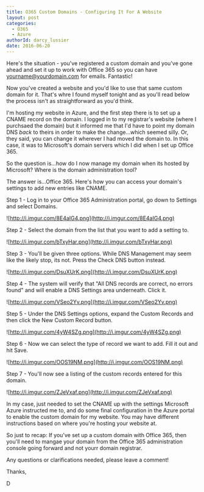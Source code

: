 ```yaml
---
title: O365 Custom Domains - Configuring It For A Website
layout: post
categories:
  - O365
  - Azure
authorId: darcy_lussier
date: 2016-06-20
---
```

Here's the situation - you've registered a custom domain and you've gone ahead and set it up to work with
Office 365 so you can have yourname@yourdomain.com for emails. Fantastic!

<!-- more -->

Now you've created a website and you'd like to use that same custom domain for it. That's whre I found myself tonight
and as you'll read below the process isn't as straightforward as you'd think.

I'm hosting my website in Azure, and the first step there is to set up a CNAME record on the domain. I logged in to
my registrar's website (where I purchsaed the domain) but it informed me that I'd have to point my domain DNS *back*
to theirs in order to make the change...which seemed silly. Or, they said, you can change it wherever I had moved the
domain to. In this case, it was to Microsoft's domain servers which I did when I set up Office 365.

So the question is...how do I now manage my domain when its hosted by Microsoft? Where is the domain administration tool?

The answer is...Office 365. Here's how you can access your domain's settings to add new entries like CNAME.

Step 1 - Log in to your Office 365 Administration portal, go down to Settings and select Domains.

![http://i.imgur.com/8E4aIG4.png](http://i.imgur.com/8E4aIG4.png)

Step 2 - Select the domain from the list that you want to add a setting to.

![http://i.imgur.com/bTxyHar.png](http://i.imgur.com/bTxyHar.png)

Step 3 - You'll be given three options. While DNS Management may seem like the likely stop, its not. Press the Check DNS
button instead.

![http://i.imgur.com/DsuXUrK.png](http://i.imgur.com/DsuXUrK.png)

Step 4 - The system will verify that "All DNS records are correct, no errors found" and will enable a DNS Settings area underneath.
Click it.

![http://i.imgur.com/VSeo2Yv.png](http://i.imgur.com/VSeo2Yv.png)

Step 5 - Under the DNS Settings options, expand the Custom Records and then click the New Custom Record button.

![http://i.imgur.com/4yW4SZg.png](http://i.imgur.com/4yW4SZg.png)

Step 6 - Now we can select the type of record we want to add. Fill it out and hit Save.

![http://i.imgur.com/OOS19NM.png](http://i.imgur.com/OOS19NM.png)

Step 7 - You'll now see a listing of the custom records entered for this domain.

![http://i.imgur.com/ZJeVxaf.png](http://i.imgur.com/ZJeVxaf.png)

In my case, just needed to set the CNAME up with the settings Microsoft Azure instructed me to, and do some final configuration
in the Azure portal to enable the custom domain for my website. You may have different instructions based on where you're hosting
your website at.

So just to recap: If you've set up a custom domain with Office 365, then you'll need to mangae your domain from the Office 365
administration console going forward and not yourr domain registrar.

Any questions or clarifications needed, please leave a comment!

Thanks,

D
